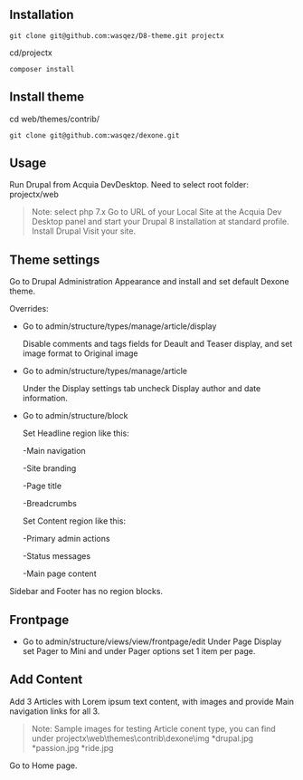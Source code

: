 ## Installation

`git clone git@github.com:wasqez/D8-theme.git projectx`

cd/projectx

`composer install`

## Install theme

cd web/themes/contrib/

`git clone git@github.com:wasqez/dexone.git`

## Usage

Run Drupal from Acquia DevDesktop. 
Need to select root folder: projectx/web
>Note: select php 7.x
Go to URL of your Local Site at the Acquia Dev Desktop panel and start your Drupal 8 installation at standard profile.
Install Drupal
Visit your site.

## Theme settings
Go to Drupal Administration Appearance and install and set default Dexone theme.

Overrides:

* Go to admin/structure/types/manage/article/display

  Disable comments and tags fields for Deault and Teaser display, and set image format to Original image
  
* Go to admin/structure/types/manage/article

  Under the Display settings tab uncheck Display author and date information.
  
* Go to admin/structure/block

  Set Headline region like this:
  
  -Main navigation
  
  -Site branding
  
  -Page title
  
  -Breadcrumbs
  
  
  Set Content region like this:
  
  -Primary admin actions
  
  -Status messages
  
  -Main page content
  
  
 Sidebar and Footer has no region blocks.
 
## Frontpage
 * Go to admin/structure/views/view/frontpage/edit
  Under Page Display set Pager to Mini and under Pager options set 1 item per page.

## Add Content

Add 3 Articles with Lorem ipsum text content, with images and provide Main navigation links for all 3.
>Note: Sample images for testing Article conent type, you can find under projectx\web\themes\contrib\dexone\img
*drupal.jpg
*passion.jpg
*ride.jpg


Go to Home page.

